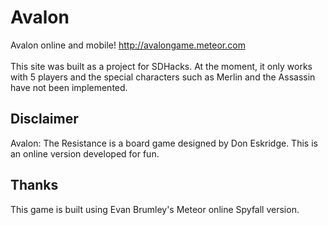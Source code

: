 # Avalon
Avalon online and mobile! http://avalongame.meteor.com
<br> <br>
This site was built as a project for SDHacks. At the moment, 
it only works with 5 players and the special characters such 
as Merlin and the Assassin have not been implemented.

## Disclaimer
Avalon: The Resistance is a board game designed by Don Eskridge. 
This is an online version developed for fun.

## Thanks
This game is built using Evan Brumley's Meteor online Spyfall version.
